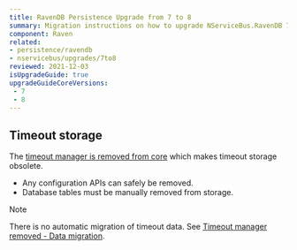 ```yaml
---
title: RavenDB Persistence Upgrade from 7 to 8
summary: Migration instructions on how to upgrade NServiceBus.RavenDB 7 to 8
component: Raven
related:
- persistence/ravendb
- nservicebus/upgrades/7to8
reviewed: 2021-12-03
isUpgradeGuide: true
upgradeGuideCoreVersions:
 - 7
 - 8
---
```


## Timeout storage

The [timeout manager is removed from core](/nservicebus/upgrades/7to8/#timeout-manager-removed) which makes timeout storage obsolete.

- Any configuration APIs can safely be removed.
- Database tables must be manually removed from storage.

> [!NOTE]
> There is no automatic migration of timeout data. See [Timeout manager removed - Data migration](/nservicebus/upgrades/7to8/#timeout-manager-removed-data-migration).

